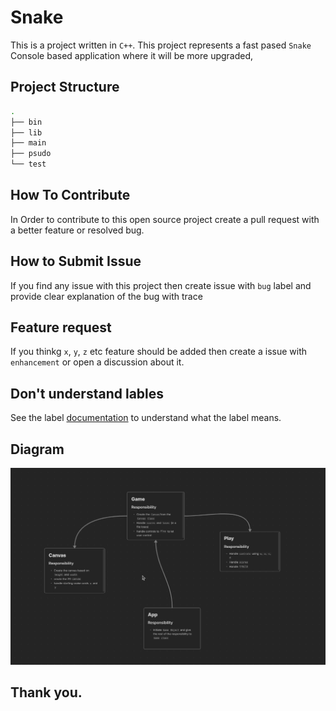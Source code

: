 # Snake

This is a project written in `C++`. This project represents a fast pased `Snake` Console based application where it will be more upgraded,

## Project Structure

```bash
.
├── bin
├── lib
├── main
├── psudo
└── test
```

## How To Contribute

In Order to contribute to this open source project create a pull request with a better feature or resolved bug.

## How to Submit Issue

If you find any issue with this project then create issue with `bug` label and provide clear explanation of the bug with trace

## Feature request

If you thinkg `x`, `y`, `z` etc feature should be added then create a issue with `enhancement` or open a discussion about it.

## Don't understand lables
See the label [documentation](./labels.md) to understand what the label means. 

## Diagram

![Diagram](./docs/classes-sequence-diagram.png)

## Thank you.

